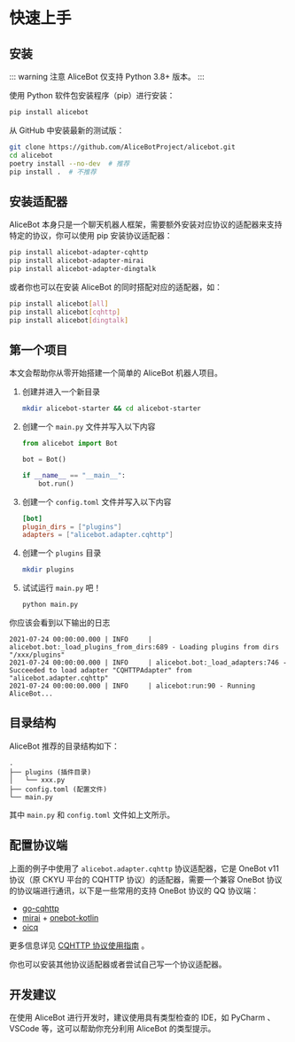 # 快速上手

## 安装

::: warning 注意
AliceBot 仅支持 Python 3.8+ 版本。
:::

使用 Python 软件包安装程序（pip）进行安装：

```sh
pip install alicebot
```

从 GitHub 中安装最新的测试版：

```sh
git clone https://github.com/AliceBotProject/alicebot.git
cd alicebot
poetry install --no-dev  # 推荐
pip install .  # 不推荐
```

## 安装适配器

AliceBot 本身只是一个聊天机器人框架，需要额外安装对应协议的适配器来支持特定的协议，你可以使用 pip 安装协议适配器：

```sh
pip install alicebot-adapter-cqhttp
pip install alicebot-adapter-mirai
pip install alicebot-adapter-dingtalk
```

或者你也可以在安装 AliceBot 的同时搭配对应的适配器，如：

```sh
pip install alicebot[all]
pip install alicebot[cqhttp]
pip install alicebot[dingtalk]
```

## 第一个项目

本文会帮助你从零开始搭建一个简单的 AliceBot 机器人项目。

1. 创建并进入一个新目录

   ```sh
   mkdir alicebot-starter && cd alicebot-starter
   ```
2. 创建一个 `main.py` 文件并写入以下内容

   ```python
   from alicebot import Bot

   bot = Bot()

   if __name__ == "__main__":
       bot.run()

   ```
3. 创建一个 `config.toml` 文件并写入以下内容

   ```toml
   [bot]
   plugin_dirs = ["plugins"]
   adapters = ["alicebot.adapter.cqhttp"]
   ```
4. 创建一个 `plugins` 目录

   ```sh
   mkdir plugins
   ```
5. 试试运行 `main.py` 吧！

   ```sh
   python main.py
   ```

你应该会看到以下输出的日志

```text
2021-07-24 00:00:00.000 | INFO     | alicebot.bot:_load_plugins_from_dirs:689 - Loading plugins from dirs "/xxx/plugins"
2021-07-24 00:00:00.000 | INFO     | alicebot.bot:_load_adapters:746 - Succeeded to load adapter "CQHTTPAdapter" from "alicebot.adapter.cqhttp"
2021-07-24 00:00:00.000 | INFO     | alicebot:run:90 - Running AliceBot...
```

## 目录结构

AliceBot 推荐的目录结构如下：

```text
.
├── plugins (插件目录)
│   └── xxx.py
├── config.toml (配置文件)
└── main.py
```

其中 `main.py` 和 `config.toml` 文件如上文所示。

## 配置协议端

上面的例子中使用了 `alicebot.adapter.cqhttp` 协议适配器，它是 OneBot v11 协议（原 CKYU 平台的 CQHTTP 协议）的适配器，需要一个兼容 OneBot 协议的协议端进行通讯，以下是一些常用的支持 OneBot 协议的 QQ 协议端：

- [go-cqhttp](https://github.com/Mrs4s/go-cqhttp)
- [mirai](https://github.com/mamoe/mirai) + [onebot-kotlin](https://github.com/yyuueexxiinngg/onebot-kotlin)
- [oicq](https://github.com/takayama-lily/oicq)

更多信息详见 [CQHTTP 协议使用指南](./cqhttp-adapter.md) 。

你也可以安装其他协议适配器或者尝试自己写一个协议适配器。

## 开发建议

在使用 AliceBot 进行开发时，建议使用具有类型检查的 IDE，如 PyCharm 、 VSCode 等，这可以帮助你充分利用 AliceBot 的类型提示。
